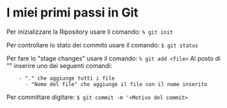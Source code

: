 # I miei primi passi in Git

Per inizializzare la Ripository usare il comando:  `% git init`
 
Per controllare lo stato dei commits usare il comando:  `$ git status`

Per fare lo "stage changes" usare il comando:  `% git add <file>`
Al posto di "<file>" inserire uno dei seguenti comandi:
        
        - "." che aggiunge tutti i file
          - "Nome del file" che aggiunge il file con il nome inserito


Per committare digitare:  `$ git commit -m '<Motivo del commit>`